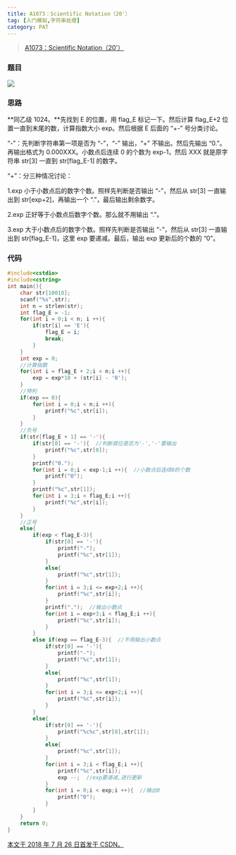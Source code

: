 ```yaml
---
title: A1073：Scientific Notation（20'）
tag: [入门模拟,字符串处理]
category: PAT
---
```


>[A1073：Scientific Notation（20'）](https://pintia.cn/problem-sets/994805342720868352/problems/994805395707510784)

<!--more-->

### 题目

![](PAT\A1073.png)

### 思路

**同乙级 1024。**先找到 E 的位置，用 flag_E 标记一下。然后计算 flag_E+2 位置一直到末尾的数，计算指数大小 exp。然后根据 E 后面的 “+-” 号分类讨论。

“-”：先判断字符串第一项是否为 “-”，“-” 输出，“+” 不输出。然后先输出 “0.”。再输出格式为 0.000XXX。小数点后连续 0 的个数为 exp-1，然后 XXX 就是原字符串 str[3] 一直到 str[flag_E-1] 的数字。

“+”：分三种情况讨论：

1.exp 小于小数点后的数字个数。照样先判断是否输出 “-”，然后从 str[3] 一直输出到 str[exp+2]，再输出一个 “.”，最后输出剩余数字。

2.exp 正好等于小数点后数字个数。那么就不用输出 “.”。

3.exp 大于小数点后的数字个数。照样先判断是否输出 “-”，然后从 str[3] 一直输出到 str[flag_E-1]，这里 exp 要递减。最后，输出 exp 更新后的个数的 “0”。

### 代码

```C++
#include<cstdio>
#include<cstring>
int main(){
	char str[10010];
	scanf("%s",str);
	int n = strlen(str);
	int flag_E = -1;
	for(int i = 0;i < n; i ++){
		if(str[i] == 'E'){
			flag_E = i;
			break;
		}
	}
	int exp = 0;
	//计算指数
	for(int i = flag_E + 2;i < n;i ++){
		exp = exp*10 + (str[i] - '0');
	}
	//特判
	if(exp == 0){
		for(int i = 0;i < n;i ++){
			printf("%c",str[i]);
		}
	}
	//负号
	if(str[flag_E + 1] == '-'){
		if(str[0] == '-'){  //判断首位是否为'-','-'要输出
			printf("%c",str[0]);
		}
		printf("0.");
		for(int i = 0;i < exp-1;i ++){  //小数点后连续0的个数
			printf("0");
		}
		printf("%c",str[1]);
		for(int i = 3;i < flag_E;i ++){
			printf("%c",str[i]);
		}
	}
	//正号
	else{
		if(exp < flag_E-3){
			if(str[0] == '-'){
				printf("-");
				printf("%c",str[1]);
			}
			else{
				printf("%c",str[1]);
			}
			for(int i = 3;i <= exp+2;i ++){
				printf("%c",str[i]);
			}
			printf(".");  //输出小数点
			for(int i = exp+3;i < flag_E;i ++){
				printf("%c",str[i]);
			}
		}
		else if(exp == flag_E-3){  //不用输出小数点
			if(str[0] == '-'){
				printf("-");
				printf("%c",str[1]);
			}
			else{
				printf("%c",str[1]);
			}
			for(int i = 3;i <= exp+2;i ++){
				printf("%c",str[i]);
			}
		}
		else{
			if(str[0] == '-'){
				printf("%c%c",str[0],str[1]);
			}
			else{
				printf("%c",str[1]);
			}
			for(int i = 3;i < flag_E;i ++){
			    printf("%c",str[i]);
			    exp --;  //exp要递减,进行更新
		    }
		    for(int i = 0;i < exp;i ++){  //输出0
			    printf("0");
		    }
		}
	}
	return 0;
}
```

<u>本文于 2018 年 7 月 26 日首发于 [CSDN](https://blog.csdn.net/Wonz5130/article/details/81228587)。</u>	